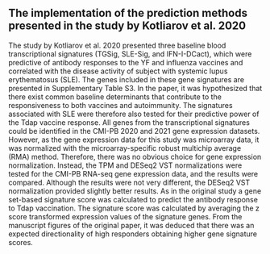 ## The implementation of the prediction methods presented in the study by Kotliarov et al. 2020

The study by Kotliarov et al. 2020 presented three baseline blood transcriptional signatures (TGSig, SLE-Sig, and IFN-I-DCact), which were predictive of antibody responses to the YF and influenza vaccines and correlated with the disease activity of subject with systemic lupus erythematosus (SLE). The genes included in these gene signatures are presented in Supplementary Table S3. In the paper, it was hypothesized that there exist common baseline determinants that contribute to the responsiveness to both vaccines and autoimmunity. The signatures associated with SLE were therefore also tested for their predictive power of the Tdap vaccine response. All genes from the transcriptional signatures could be identified in the CMI-PB 2020 and 2021 gene expression datasets. However, as the gene expression data for this study was microarray data, it was normalized with the microarray-specific robust multichip average (RMA) method. Therefore, there was no obvious choice for gene expression normalization. Instead, the TPM and DESeq2 VST normalizations were tested for the CMI-PB RNA-seq gene expression data, and the results were compared. Although the results were not very different, the DESeq2 VST normalization provided slightly better results.  As in the original study a gene set-based signature score was calculated to predict the antibody response to Tdap vaccination. The signature score was calculated by averaging the z score transformed expression values of the signature genes. From the manuscript figures of the original paper, it was deduced that there was an expected directionality of high responders obtaining higher gene signature scores.
